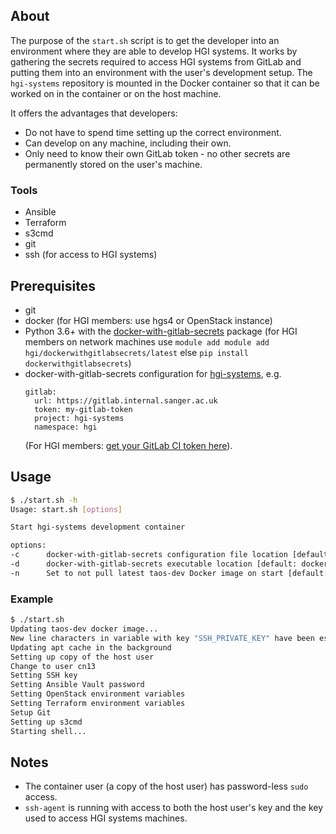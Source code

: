 ## About
The purpose of the `start.sh` script is to get the developer into an environment where they are able to develop
HGI systems. It works by gathering the secrets required to access HGI systems from GitLab and putting them into an
environment with the user's development setup. The `hgi-systems` repository is mounted in the Docker container so that
it can be worked on in the container or on the host machine.

It offers the advantages that developers:
- Do not have to spend time setting up the correct environment.
- Can develop on any machine, including their own.
- Only need to know their own GitLab token - no other secrets are permanently stored on the user's machine.


### Tools
- Ansible
- Terraform
- s3cmd
- git
- ssh (for access to HGI systems)


## Prerequisites
- git
- docker (for HGI members: use hgs4 or OpenStack instance)
- Python 3.6+ with the [docker-with-gitlab-secrets](https://github.com/wtsi-hgi/docker-with-gitlab-secrets) package (for HGI members on network
machines use `module add module add hgi/dockerwithgitlabsecrets/latest` else `pip install dockerwithgitlabsecrets`)
- docker-with-gitlab-secrets configuration for [hgi-systems](https://github.com/wtsi-hgi/hgi-systems), e.g.
  ```
  gitlab:
    url: https://gitlab.internal.sanger.ac.uk
    token: my-gitlab-token
    project: hgi-systems
    namespace: hgi
  ```
  (For HGI members: [get your GitLab CI token here](https://gitlab.internal.sanger.ac.uk/profile/personal_access_tokens)).
 

## Usage
```bash
$ ./start.sh -h
Usage: start.sh [options]

Start hgi-systems development container

options:
-c      docker-with-gitlab-secrets configuration file location [default: ~/.dwgs-config.yml]
-d      docker-with-gitlab-secrets executable location [default: docker-with-gitlab-secrets (on path)]
-n      Set to not pull latest taos-dev Docker image on start [default: 0]
```

### Example
```bash
$ ./start.sh
Updating taos-dev docker image...
New line characters in variable with key "SSH_PRIVATE_KEY" have been escaped to \\n
Updating apt cache in the background
Setting up copy of the host user
Change to user cn13
Setting SSH key
Setting Ansible Vault password
Setting OpenStack environment variables
Setting Terraform environment variables
Setup Git
Setting up s3cmd
Starting shell...
```

## Notes
- The container user (a copy of the host user) has password-less `sudo` access.
- `ssh-agent` is running with access to both the host user's key and the key used to access HGI systems machines.
